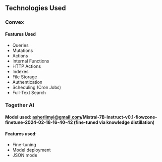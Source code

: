 ## Technologies Used
### Convex
#### Features Used
- Queries
- Mutations
- Actions
- Internal Functions
- HTTP Actions
- Indexes
- File Storage
- Authentication
- Scheduling (Cron Jobs)
- Full-Text Search
### Together AI
#### Model used: asherlimyi@gmail.com/Mistral-7B-Instruct-v0.1-flowzone-finetune-2024-02-18-16-40-42 (fine-tuned via knowledge distillation)
#### Features used:
- Fine-tuning
- Model deployment
- JSON mode
